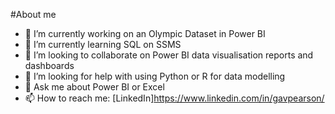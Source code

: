 #About me

<!-- **GavPearson/GavPearson** is a ✨ _special_ ✨ repository because its `README.md` (this file) appears on your GitHub profile.-->

- 🔭 I’m currently working on an Olympic Dataset in Power BI
- 🌱 I’m currently learning SQL on SSMS
- 👯 I’m looking to collaborate on Power BI data visualisation reports and dashboards
- 🤔 I’m looking for help with using Python or R for data modelling
- 💬 Ask me about Power BI or Excel
- 📫 How to reach me: [LinkedIn]https://www.linkedin.com/in/gavpearson/

